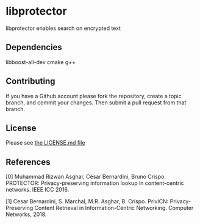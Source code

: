 # libprotector
libprotector enables search on encrypted text

Dependencies
------------
libboost-all-dev cmake g++

Contributing
------------
If you have a Github account please fork the repository,
create a topic branch, and commit your changes.
Then submit a pull request from that branch.

License
-------
Please see [the LICENSE.md file](LICENSE.md)

References
----------
[0] Muhammad Rizwan Asghar, César Bernardini, Bruno Crispo. PROTECTOR: Privacy-preserving information lookup in content-centric networks. IEEE ICC 2016.

[1] Cesar Bernardini, S. Marchal, M.R. Asghar, B. Crispo. PrivICN: Privacy-Preserving Content Retrieval in Information-Centric Networking. Computer Networks, 2018.


